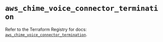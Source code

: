 # `aws_chime_voice_connector_termination`

Refer to the Terraform Registry for docs: [`aws_chime_voice_connector_termination`](https://registry.terraform.io/providers/hashicorp/aws/5.38.0/docs/resources/chime_voice_connector_termination).
